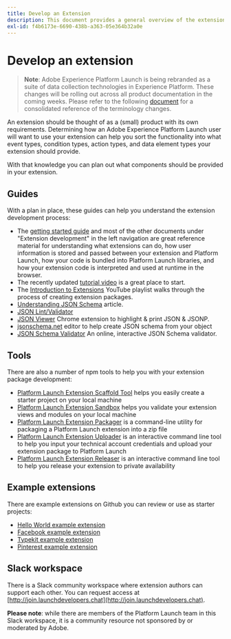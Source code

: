 ```yaml
---
title: Develop an Extension
description: This document provides a general overview of the extension development process, with links to further documentation for more detailed processes.
exl-id: f4b6173e-6690-438b-a363-05e364b32a0e
---
```

# Develop an extension

>**Note**: Adobe Experience Platform Launch is being rebranded as a suite of data collection technologies in Experience Platform. These changes will be rolling out across all product documentation in the coming weeks. Please refer to the following [document](/help/launch-name-updates.md) for a consolidated reference of the terminology changes.

An extension should be thought of as a (small) product with its own requirements. Determining how an Adobe Experience Platform Launch user will want to use your extension can help you sort the functionality into what event types, condition types, action types, and data element types your extension should provide.

With that knowledge you can plan out what components should be provided in your extension.

## Guides

With a plan in place, these guides can help you understand the extension development process:

* The [getting started guide](../getting-started.md) and most of the other documents under "Extension development" in the left navigation are great reference material for understanding what extensions can do, how user information is stored and passed between your extension and Platform Launch, how your code is bundled into Platform Launch libraries, and how your extension code is interpreted and used at runtime in the browser.
* The recently updated [tutorial video](https://youtu.be/rxjtC9o4rl0) is a great place to start.
* The [Introduction to Extensions](https://www.youtube.com/playlist?list=PLOdw8u2F8CIgynzKrPEwCPuDxzHW1WP5m) YouTube playlist walks through the process of creating extension packages.
* [Understanding JSON Schema](https://spacetelescope.github.io/understanding-json-schema/index.html#) article.
* [JSON Lint/Validator](http://jsonlint.com/)
* [JSON Viewer](https://chrome.google.com/webstore/detail/json-viewer/gbmdgpbipfallnflgajpaliibnhdgobh) Chrome extension to highlight & print JSON & JSONP.
* [jsonschema.net](https://jsonschema.net/#/editor) editor to help create JSON schema from your object
* [JSON Schema Validator](http://www.jsonschemavalidator.net/) An online, interactive JSON Schema validator.

## Tools

There are also a number of npm tools to help you with your extension package development:

* [Platform Launch Extension Scaffold Tool](https://www.npmjs.com/package/@adobe/reactor-scaffold) helps you easily create a starter project on your local machine
* [Platform Launch Extension Sandbox](https://www.npmjs.com/package/@adobe/reactor-sandbox) helps you validate your extension views and modules on your local machine
* [Platform Launch Extension Packager](https://www.npmjs.com/package/@adobe/reactor-packager) is a command-line utility for packaging a Platform Launch extension into a zip file
* [Platform Launch Extension Uploader](https://www.npmjs.com/package/@adobe/reactor-uploader) is an interactive command line tool to help you input your technical account credentials and upload your extension package to Platform Launch
* [Platform Launch Extension Releaser](https://www.npmjs.com/package/@adobe/reactor-releaser) is an interactive command line tool to help you release your extension to private availability

## Example extensions

There are example extensions on Github you can review or use as starter projects:

* [Hello World example extension](https://github.com/adobe/reactor-helloworld-extension)
* [Facebook example extension](https://github.com/Adobe-Marketing-Cloud-Activation/extension-facebookpixel)
* [Typekit example extension](https://github.com/jeffchasin/extension-typekit)
* [Pinterest example extension](https://github.com/jeffchasin/extension-pinterest)

## Slack workspace

There is a Slack community workspace where extension authors can support each other. You can request access at [http://join.launchdevelopers.chat](http://join.launchdevelopers.chat).

**Please note**: while there are members of the Platform Launch team in this Slack workspace, it is a community resource not sponsored by or moderated by Adobe.
